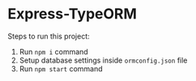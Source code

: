 # Express-TypeORM

Steps to run this project:

1. Run `npm i` command
2. Setup database settings inside `ormconfig.json` file
3. Run `npm start` command
